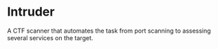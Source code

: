 # Intruder
A CTF scanner that automates the task from port scanning to assessing several services on the target.
